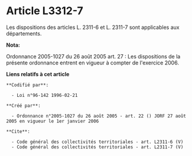 # Article L3312-7

Les dispositions des articles L. 2311-6 et L. 2311-7 sont applicables aux départements.

**Nota:**

Ordonnance 2005-1027 du 26 août 2005 art. 27 : Les dispositions de la présente ordonnance entrent en vigueur à compter de
l'exercice 2006.

**Liens relatifs à cet article**

	**Codifié par**:

	  - Loi n°96-142 1996-02-21

	**Créé par**:

	  - Ordonnance n°2005-1027 du 26 août 2005 - art. 22 () JORF 27 août 2005 en vigueur le 1er janvier 2006

	**Cite**:

	  - Code général des collectivités territoriales - art. L2311-6 (V)
	  - Code général des collectivités territoriales - art. L2311-7 (V)
